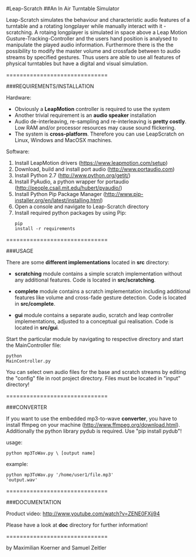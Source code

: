 #Leap-Scratch
##An In Air Turntable Simulator




Leap-Scratch simulates the behaviour and characteristic audio features of a turntable and a rotating longplayer while manually interact with it - scratching. A rotaing longplayer is simulated in space above a Leap Motion Gusture-Tracking-Controller and the users hand position is analysed to manipulate the played audio information. Furthermore there is the the possibility to modify the master volume and crossfade between to audio streams by specified gestures. Thus users are able to use all features of physical turntables but have a digital and visual simulation.

==============================



###REQUIREMENTS/INSTALLATION


Hardware:

- Obviously a **LeapMotion** controller is required to use the system
- Another trivial requirement is an **audio speaker** installation 
- Audio de-interleaving, re-sampling and re-interleaving is **pretty costly**. Low RAM and/or processor resources may cause sound flickering.
- The system is **cross-platform**. Therefore you can use LeapScratch on Linux, Windows and MacOSX machines.


Software:

1. Install LeapMotion drivers (https://www.leapmotion.com/setup) 
2. Download, build and install port audio (http://www.portaudio.com)
3. Install Python 2.7 (http://www.python.org/getit/) 
4. Install PyAudio, a python wrapper for portaudio (http://people.csail.mit.edu/hubert/pyaudio/)
5. Install Python Pip Package Manager (http://www.pip-installer.org/en/latest/installing.html)
6. Open a console and navigate to Leap-Scratch directory
7. Install required python packages by using Pip: <pre><code>pip install -r requirements</pre></code>


==============================



###USAGE


There are some **different implementations** located in **src** directory:

- **scratching** module contains a simple scratch implementation without any additional features. Code is located in **src/scratching**.

- **complete** module contains a scratch implementation including additional features like volume and cross-fade gesture detection. Code is located in **src/complete**.
	
- **gui** module contains a separate audio, scratch and leap controller implementations, adjusted to a conceptual gui realisation.  Code is located in **src/gui**.


Start the particular module by navigating to respective directory and start the MainController file: <pre><code>python MainController.py</pre></code>

You can select own audio files for the base and scratch streams by editing the "config" file in root project directory. Files must be located in "input" directory! 


==============================



###CONVERTER


If you want to use the embedded mp3-to-wave **converter**, you have to install ffmpeg on your machine (http://www.ffmpeg.org/download.html). Additionally the python library pydub is required. Use "pip install pydub"!

usage:

<pre><code>python mp3ToWav.py \<path/to/input/mp3/file\> [output name]</pre></code>

example: <pre><code>python mp3ToWav.py '/home/user1/file.mp3' 'output.wav' </pre></code>

==============================



###DOCUMENTATION

Product video: http://www.youtube.com/watch?v=ZENE0FXjj94

Please have a look at **doc** directory for further information!

==============================

by Maximilian Koerner and Samuel Zeitler